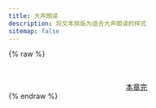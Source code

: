 ```yaml
---
title: 大声朗读
description: 将文本排版为适合大声朗读的样式
sitemap: false
---
```

<script type="module" data-pjax>
  import {
    provideFluentDesignSystem,
    fluentButton,
    fluentProgressRing,
    fluentTextField,
    accentBaseColor,
    SwatchRGB,
    fillColor,
    neutralLayerFloating,
    baseLayerLuminance,
    StandardLuminance
  } from "https://cdn.jsdelivr.net/npm/@fluentui/web-components/+esm";
  provideFluentDesignSystem()
    .register(
      fluentButton(),
      fluentProgressRing(),
      fluentTextField()
    );
  accentBaseColor.withDefault(SwatchRGB.create(0xFC / 0xFF, 0x64 / 0xFF, 0x23 / 0xFF));
  fillColor.withDefault(neutralLayerFloating);
  const scheme = matchMedia("(prefers-color-scheme: dark)");
  if (typeof scheme !== "undefined") {
    scheme.addEventListener("change", e => baseLayerLuminance.withDefault(e.matches ? StandardLuminance.DarkMode : StandardLuminance.LightMode));
    if (scheme.matches) {
      baseLayerLuminance.withDefault(StandardLuminance.DarkMode);
    }
  }
</script>

{% raw %}
<div id="vue-app" class="stack-vertical" style="row-gap: 1rem; align-items: stretch;">
  <div class="stack-horizontal" style="column-gap: 3px; justify-content: space-between;">
    <fluent-text-field v-model="page" style="flex: 1;"></fluent-text-field>
    <fluent-button title="获取" @click="getContent" :disabled="isloading">
      <fluent-progress-ring v-if="isloading" style="width: 16px; height: 16px;"></fluent-progress-ring>
      <svg-host v-else src="https://cdn.jsdelivr.net/npm/@fluentui/svg-icons/icons/arrow_right_16_regular.svg"
        style="fill: currentColor;"></svg-host>
    </fluent-button>
    <fluent-button title="清除" @click="clearContent" :disabled="isloading">
      <svg-host src="https://cdn.jsdelivr.net/npm/@fluentui/svg-icons/icons/dismiss_16_regular.svg"
        style="fill: currentColor;"></svg-host>
    </fluent-button>
  </div>
  <div ref="content"></div>
  <a class="unset" v-if="!isloading" href="javascript:void(0);" @click="moveNext" style="text-align: center;">本章完</a>
</div>

<template id="svg-host-template">
  <div class="svg-host" v-html="innerHTML"></div>
</template>
{% endraw %}

<script type="module" data-pjax>
  import { createApp } from "https://cdn.jsdelivr.net/npm/vue/dist/vue.esm-browser.prod.js";
  const base = "https://m.700txt.com";
  const proxy = "https://api.allorigins.win/get?url=";
  createApp({
    data() {
      return {
        page: decodeURIComponent(location.hash.substring(1)),
        isloading: false
      }
    },
    methods: {
      async getContent() {
        if (this.isloading) { return; }
        this.isloading = true;
        const content = this.$refs.content;
        if (content instanceof HTMLElement) {
          try {
            let page = this.page.replace(base, '');
            if (!page) { return; }
            location.hash = page;
            async function getContentInner() {
              const html = await fetch(new URL(page, base)).then(x => x.text());
              const dom = new DOMParser().parseFromString(html, "text/html");
              const nr = dom.getElementById("nr");
              const prev_url = dom.getElementById("prev_url");
              let i = prev_url.innerText === "上一页" ? 1 : 0;
              const childNodes = nr.childNodes;
              for (; i < childNodes.length; i++) {
                content.appendChild(childNodes[i].cloneNode(true));
              }
              const next_url = dom.getElementById("next_url");
              if (next_url) {
                page = next_url.getAttribute("href");
                if (next_url.innerText === "下一页") {
                  await getContentInner();
                }
              }
            }
            await getContentInner();
            this.page = page;
          }
          catch (ex) {
            console.error(ex);
            content.innerText = ex.toString();
          }
          finally {
            this.isloading = false;
          }
        }
      },
      clearContent() {
        this.$refs.content.innerHTML = '';
      },
      async moveNext() {
        this.clearContent();
        await this.getContent();
      }
    }
  }).component("svg-host", {
    template: "#svg-host-template",
    props: {
      src: String
    },
    data() {
      return {
        innerHTML: null
      }
    },
    watch: {
      src(newValue, oldValue) {
        if (newValue !== oldValue) {
          this.getSVGAsync(newValue).then(svg => this.innerHTML = svg);
        }
      }
    },
    methods: {
      async getSVGAsync(src) {
        if (src) {
          try {
            return await fetch(src)
              .then(response => response.text());
          }
          catch (ex) {
            console.error(ex);
          }
        }
        return '';
      }
    },
    mounted() {
      this.getSVGAsync(this.src).then(svg => this.innerHTML = svg);
    }
  }).mount("#vue-app");
</script>

<script data-pjax>
  const header = document.querySelector("header.header");
  if (header instanceof HTMLElement) {
    header.ariaHidden = true;
  }
  window.onload = () => {
    const footer = document.querySelector("footer.footer");
    if (footer instanceof HTMLElement) {
      footer.ariaHidden = true;
    }
    const backToTop = document.querySelector("div.back-to-top");
    if (backToTop instanceof HTMLElement) {
      backToTop.ariaHidden = true;
    }
  }
</script>

<style>
  .post-block {
    margin-top: initial !important;
    padding: 8px 18px 8px !important;
  }

  .posts-expand .post-header {
    margin-bottom: 10px !important;
  }

  .posts-expand .post-header .post-title,
  .posts-expand .breadcrumb {
    display: none;
  }

  #vue-app {
    font-family: var(--body-font);
    font-size: var(--type-ramp-base-font-size);
    line-height: var(--type-ramp-base-line-height);
    font-weight: var(--font-weight);
    color: var(--neutral-foreground-rest);
		color-scheme: light;
	}

	@media (prefers-color-scheme: dark) {
		#vue-app {
			color-scheme: dark;
		}
	}

  #vue-app a.unset {
    border-bottom: unset;
  }

  .stack-vertical#vue-app,
  #vue-app .stack-vertical {
    display: flex;
    flex-direction: column;
  }

  #vue-app .stack-horizontal {
    display: flex;
    flex-direction: row;
  }

  .svg-host {
    display: flex;
  }
</style>